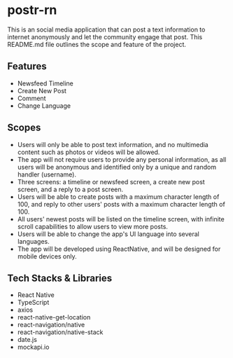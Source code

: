 # postr-rn
 This is an social media application that can post a text information to internet anonymously and let the community engage that post. This README.md file outlines the scope and feature of the project.
 
 ## Features

- Newsfeed Timeline
- Create New Post
- Comment
- Change Language

 ## Scopes
- Users will only be able to post text information, and no multimedia content such as photos or videos will be allowed.
- The app will not require users to provide any personal information, as all users will be anonymous and identified only by a unique and random handler (username).
- Three screens: a timeline or newsfeed screen, a create new post screen, and a reply to a post screen.
- Users will be able to create posts with a maximum character length of 100, and reply to other users' posts with a maximum character length of 100.
- All users' newest posts will be listed on the timeline screen, with infinite scroll capabilities to allow users to view more posts.
- Users will be able to change the app's UI language into several languages.
- The app will be developed using ReactNative, and will be designed for mobile devices only.

 ## Tech Stacks & Libraries
- React Native
- TypeScript
- axios
- react-native-get-location
- react-navigation/native
- react-navigation/native-stack
- date.js
- mockapi.io
